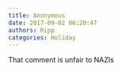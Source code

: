 ```yaml
---
title: Anonymous
date: 2017-09-02 06:20:47
authors: Ripp
categories: Holiday
---
```


 That comment is unfair to NAZIs